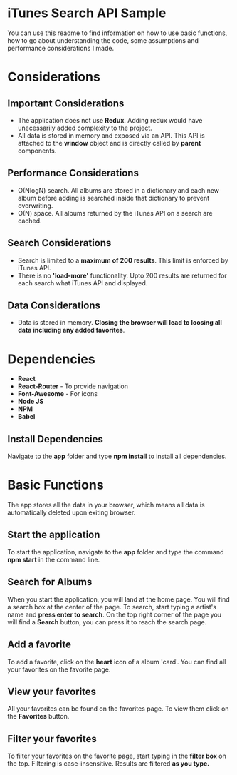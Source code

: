 # iTunes Search API Sample

You can use this readme to find information on how to use basic functions, how to go about understanding the code, some assumptions and performance considerations I made.

# Considerations

## Important Considerations

 - The application does not use **Redux**. Adding redux would have unecessarily added complexity to the project.
 -  All data is stored in memory and exposed via an API. This API is attached to the **window** object and is directly called by **parent** components.

## Performance Considerations

 - O(NlogN) search. All albums are stored in a dictionary and each new album before adding is searched inside that dictionary to prevent overwriting.
 - O(N) space. All albums returned by the iTunes API on a search are cached. 

## Search Considerations

 - Search is limited to a **maximum of 200 results**. This limit is enforced by iTunes API. 
 - There is no **'load-more'** functionality. Upto 200 results are returned for each search what iTunes API and displayed.

## Data Considerations

 - Data is stored in memory. **Closing the browser will lead to loosing all data including any added favorites**. 
# Dependencies

 - **React** 
 - **React-Router** - To provide navigation
 - **Font-Awesome** - For icons
 -  **Node JS**
 -  **NPM**
 -  **Babel**

## Install Dependencies

Navigate to the **app** folder and type **npm install** to install all dependencies.

# Basic Functions

The app stores all the data in your browser, which means all data is automatically deleted upon exiting browser.



## Start the application

To start the application, navigate to the **app** folder and type the command **npm start** in the command line.

## Search for Albums

When you start the application, you will land at the home page. You will find a search box at the center of the page. To search, start typing a artist's name and **press enter to search**. On the top right corner of the page you will find a **Search** button, you can press it to reach the search page. 

## Add a favorite

To add a favorite, click on the **heart** icon of a album 'card'. You can find all your favorites on the favorite page.

## View your favorites

All your favorites can be found on the favorites page. To view them click on the **Favorites** button. 

## Filter your favorites

To filter your favorites on the favorite page, start typing in the **filter box** on the top. Filtering is case-insensitive. Results are filtered **as you type.**
```
